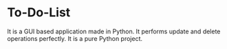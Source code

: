 # To-Do-List
It is a GUI based application made in Python. It performs update and delete operations perfectly.
It is a pure Python project.
